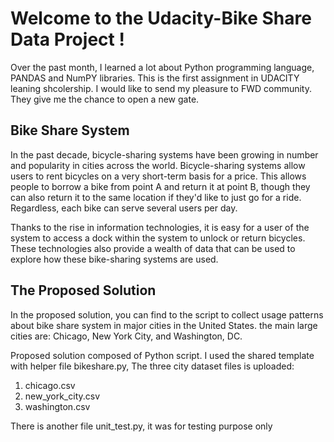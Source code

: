 # Welcome to the Udacity-Bike Share Data Project !

Over the past month, I learned a lot about Python programming language, PANDAS and NumPY libraries. This is the first assignment in UDACITY leaning shcolership.
I would like to send my pleasure to FWD community. They give me the chance to open a new gate.

 ## Bike Share System

In the past decade, bicycle-sharing systems have been growing in number and popularity in cities across the world. Bicycle-sharing systems allow users to rent bicycles on a very short-term basis for a price. This allows people to borrow a bike from point A and return it at point B, though they can also return it to the same location if they'd like to just go for a ride. Regardless, each bike can serve several users per day.

Thanks to the rise in information technologies, it is easy for a user of the system to access a dock within the system to unlock or return bicycles. These technologies also provide a wealth of data that can be used to explore how these bike-sharing systems are used.

## The Proposed Solution 

In the proposed solution, you can find to the script to collect usage patterns about bike share system in major cities in the United States. the main large cities are: Chicago, New York City, and Washington, DC.

Proposed solution composed of Python script. I used the shared template with helper file bikeshare.py, The three city dataset files is uploaded:

1. chicago.csv
1. new_york_city.csv
1. washington.csv

There is another file unit_test.py, it was for testing purpose only 

